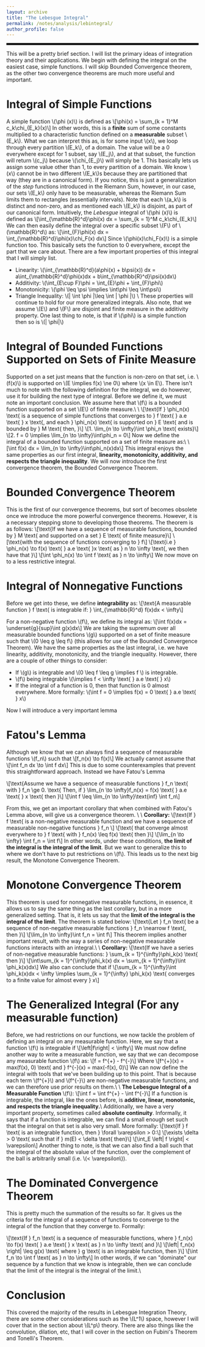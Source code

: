 ```yaml
---
layout: archive
title: "The Lebesgue Integral"
permalink: /notes/analysis/lebintegral/
author_profile: false
--- 
```

<hr style="border: 2px solid black;">
This will be a pretty brief section. I will list the primary ideas of integration theory and their applications. We begin with defining the integral on the easiest case, simple functions. I will skip Bounded Convergence theorem, as the other two convergence theorems are much more useful and important.

Integral of Simple Functions
===
A simple function \\(\phi (x)\\) is defined as
\\[\phi(x) = \sum_{k = 1}^M c_k\chi_{E_k}(x)\\]
In other words, this is a **finite** sum of some constants multiplied to a characteristic function defined on a **measurable** subset \\(E_k\\). What we can interpret this as, is for some input \\(x\\), we loop through every partition \\(E_k\\), of a domain. The value will be a 0 everywhere except for 1 subset, say \\(E_j\\), and at that subset, the function will return \\(c_j\\) because \\(\chi_{E_j}\\) will simply be 1. This basically lets us assign some value other than 1, to every partition of a domain. We know \\(x\\) cannot be in two different \\(E_k\\)s because they are partitioned that way (they are in a canonical form). If you notice, this is just a generalization of the *step* functions introduced in the Riemann Sum, however, in our case, our sets \\(E_k\\) only have to be measurable, whereas the Riemann Sum limits them to rectangles (essentially intervals). Note that each \\(a_k\\) is distinct and non-zero, and as mentioned each \\(E_k\\) is disjoint, as part of our canonical form. Intuitively, the *Lebesgue* integral of \\(\phi (x)\\) is defined as
\\[\int_{\mathbb{R}^d}\phi(x) dx = \sum_{k = 1}^M c_k\chi_{E_k}\\]
We can then easily define the integral over a specific subset \\(F\\) of \\(\mathbb{R}^d\\) as:
\\[\int_{F}\phi(x) dx = \int_{\mathbb{R}^d}\phi(x)\chi_F(x) dx\\]
Since \\(\phi(x)\chi_F(x)\\) is a simple function too. This basically sets the function to 0 everywhere, except the part that we care about. There are a few important properties of this integral that I will simply list.
- Linearity: \\(\int_{\mathbb{R}^d}(a\phi(x) + b\psi(x)) dx = a\int_{\mathbb{R}^d}\phi(x)dx + b\int_{\mathbb{R}^d}\psi(x)dx\\)
- Additivity: \\(\int_{E\cup F}\phi = \int_{E}\phi + \int_{F}\phi\\)
- Monotonicity: \\(\phi \leq \psi \implies \int\phi \leq \int\psi\\)
- Triangle Inequality: \\(\| \int \phi \|\leq \int \| \phi \|\\) \\
These properties will continue to hold for our more generalized integrals. Also note, that we assume \\(E\\) and \\(F\\) are disjoint and finite measure in the additivity property. One last thing to note, is that if \\(\phi\\) is a simple function then so is \\(\| \phi\|\\)

Integral of Bounded Functions Supported on Sets of Finite Measure
===
Supported on a set just means that the function is non-zero on that set, i.e. \\(f(x)\\) is supported on \\(E \implies f(x) \ne 0\\) where \\(x \in E\\). There isn't much to note with the following definition for the integral, we do however, use it for building the next type of integral. Before we define it, we must note an important conclusion. We assume here that \\(f\\) is a bounded function supported on a set \\(E\\) of finite measure.\\
\\
\\[\text{If } \phi_n(x) \text{ is a sequence of simple functions that converges to } f \text{ } a.e \text{ } x \text{, and each } \phi_n(x) \text{ is supported on } E \text{ and is bounded by } M \text{ then, }\\]
\\[1. \lim_{n \to \infty}\int \phi_n \text{ exists}\\]
\\[2. f = 0 \implies \lim_{n \to \infty}\int\phi_n = 0\\]
Now we define the integral of a bounded function supported on a set of finite measure as:\\
\\[\int f(x) dx = \lim_{n \to \infty}\int\phi_n(x)dx\\]
This integral enjoys the same properties as our first integral, **linearity, monotonicity, additivity, and respects the triangle inequality**. We will now introduce the first convergence theorem, the Bounded Convergence Theorem.

Bounded Convergence Theorem
===
This is the first of our convergence theorems, but sort of becomes obsolete once we introduce the more powerful convergence theorems. However, it is a necessary stepping stone to developing those theorems. The theorem is as follows: 
\\[\text{If we have a sequence of measurable functions, bounded by } M \text{ and supported on a set } E \text{ of finite measure}\\]
\\[\text{with the sequence of functions converging to } f\\]
\\[\text{i.e  } \phi_n(x) \to f(x) \text{ } a.e \text{  }x \text{ as } n \to \infty \text{, we then have that }\\]
\\[\int \phi_n(x) \to \int f \text{ as } n \to \infty\\]
We now move on to a less restrictive integral.


Integral of Nonnegative Functions
===
Before we get into these, we define **integrability** as:
\\[\text{A measurable function } f \text{ is integrable if: } \int_{\mathbb{R}^d} f(x)dx < \infty\\]

For a non-negative function \\(f\\), we define its integral as:
\\[\int f(x)dx = \underset{g}{sup}\int g(x)dx\\]
We are taking the supremum over all measurable bounded functions \\(g\\) supported on a set of finite measure such that \\(0 \leq g \leq f\\) (this allows for use of the Bounded Convergence Theorem). We have the same properties as the last integral, i.e. we have linearity, additivity, monotonicity, and the triangle inequality. However, there are a couple of other things to consider:
- If \\(g\\) is integrable and \\(0 \leq f \leq g \implies f \\) is integrable.
- \\(f\\) being integrable \\(\implies f < \infty \text{ } a.e \text{ } x\\)
- If the integral of a function is 0, then that function is 0 almost everywhere. More formally: \\(\int f = 0 \implies f(x) = 0 \text{ } a.e \text{ } x\\)

Now I will introduce a very important lemma

Fatou's Lemma
===
Although we know that we can always find a sequence of measurable functions \\(f_n\\) such that
\\[f_n(x) \to f(x)\\]
We actually cannot assume that 
\\[\int f_n dx \to \int f dx\\]
This is due to some counterexamples that prevent this straightforward approach. Instead we have Fatou's Lemma

\\[\text{Assume we have a sequence of measurable functions } f_n \text{ with } f_n \ge 0. \text{ Then, if } \lim_{n \to \infty}f_n(x) = f(x) \text{ } a.e \text{ } x \text{ then }\\]
\\[\int f \leq \lim_{n \to \infty}\text{inf} \int f_n\\]

From this, we get an important corollary that when combined with Fatou's Lemma above, will give us a convergence theorem. \\
\\
**Corollary:**
\\[\text{If } f \text{ is a non-negative measurable function and we have a sequence of measurable non-negative functions } f_n \\]
\\[\text{ that converge almost everywhere to } f \text{ with } f_n(x) \leq f(x) \text{ then }\\]
\\[\lim_{n \to \infty} \int f_n = \int f\\]
In other words, under these conditions, **the limit of the integral is the integral of the limit**. But we want to generalize this to where we don't have to put restrictions on \\(f\\). This leads us to the next big result, the Monotone Convergence Theorem.

Monotone Convergence Theorem
===
This theorem is used for nonnegative measurable functions, in essence, it allows us to say the same thing as the last corollary, but in a more generalized setting. That is, it lets us say that the **limit of the integral is the integral of the limit**. The theorem is stated below:
\\[\text{Let } f_n \text{ be a sequence of non-negative measurable functions } f_n \nearrow f \text{, then }\\]
\\[\lim_{n \to \infty}\int f_n = \int f\\]
This theorem implies another important result, with the way a series of non-negative measurable functions interacts with an integral.\\
\\
**Corollary:**
\\[\text{If we have a series of non-negative measurable functions: } \sum_{k = 1}^{\infty}\phi_k(x) \text{ then }\\]
\\[\int\sum_{k = 1}^{\infty}\phi_k(x) dx = \sum_{k = 1}^{\infty}\int \phi_k(x)dx\\]
We also can conclude that if 
\\[\sum_{k = 1}^{\infty}\int \phi_k(x)dx < \infty \implies \\sum_{k = 1}^{\infty} \phi_k(x) \text{ converges to a finite value for almost every } x\\]


The Generalized Integral (For any measurable function)
===
Before, we had restrictions on our functions, we now tackle the problem of defining an integral on any measurable function. Here, we say that a function \\(f\\) is integrable if
\\[\left|f\right| < \infty\\]
We must now define another way to write a measurable function, we say that we can decompose any measurable function \\(f\\) as:
\\[f = f^{+} - f^{-}\\]
Where
\\[f^{+}(x) = max(f(x), 0) \text{    and    } f^{-}(x) = max(-f(x), 0)\\]
We can now define the integral with tools that we've been building up to this point. That is because each term \\(f^{+}\\) and \\(f^{-}\\) are non-negative measurable functions, and we can therefore use prior results on them.\\
\\
**The Lebesgue Integral of a Measurable Function** \\(f\\):
\\[\int f = \int f^{+} - \int f^{-}\\]
If a function is integrable, the integral, like the ones before, is **additive, linear, monotonic, and respects the triangle inequality.**\\
Additionally, we have a very important property, sometimes called **absolute continuity**. Informally, it says that if a function is integrable, we can find a small enough set such that the integral on that set is also very small. More formally:
\\[\text{If } f \text{ is an integrable function, then } \forall \varepsilon > 0:\\]
\\[\exists \delta > 0 \text{ such that if } m(E) < \delta \text{ then}\\]
\\[\int_E \left| f \right| < \varepsilon\\]
Another thing to note, is that we can also find a ball such that the integral of the absolute value of the function, over the complement of the ball is arbitrarily small (i.e. \\(< \varepsilon\\)).


The Dominated Convergence Theorem
===
This is pretty much the summation of the results so far. It gives us the criteria for the integral of a sequence of functions to converge to the integral of the function that they converge to. Formally:

\\[\text{If } f_n \text{ is a sequence of measurable functions, where } f_n(x) \to f(x) \text{ } a.e \text{ } x \text{ as } n \to \infty \text{ and }\\]
\\[\left| f_n(x) \right| \leq g(x) \text{ where } g \text{ is an integrable function, then }\\]
\\[\int f_n \to \int f \text{ as } n \to \infty\\]
In other words, if we can "dominate" our sequence by a function that we know is integrable, then we can conclude that the limit of the integral is the integral of the limit.\\

Conclusion
===
This covered the majority of the results in Lebesgue Integration Theory, there are some other considerations such as the \\(L^1\\) space, however I will cover that in the section about \\(L^p\\) theory. There are also things like the convolution, dilation, etc, that I will cover in the section on Fubini's Theorem and Tonelli's Theorem.

